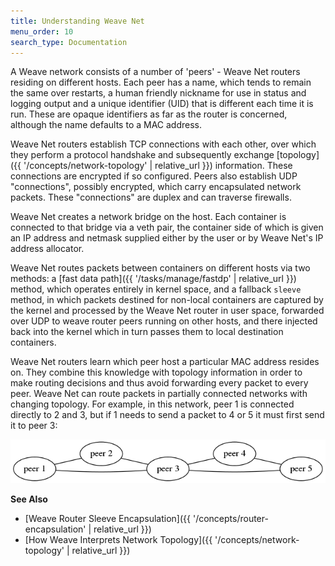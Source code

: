 ```yaml
---
title: Understanding Weave Net
menu_order: 10
search_type: Documentation
---
```


A Weave network consists of a number of 'peers' - Weave Net routers
residing on different hosts. Each peer has a name, which tends to
remain the same over restarts, a human friendly nickname for use in
status and logging output and a unique identifier (UID) that is
different each time it is run.  These are opaque identifiers as far as
the router is concerned, although the name defaults to a MAC address.

Weave Net routers establish TCP connections with each other, over which they
perform a protocol handshake and subsequently exchange
[topology]({{ '/concepts/network-topology' | relative_url }}) information. 
These connections are encrypted if
so configured. Peers also establish UDP "connections", possibly
encrypted, which carry encapsulated network packets. These
"connections" are duplex and can traverse firewalls.

Weave Net creates a network bridge on the host. Each container is
connected to that bridge via a veth pair, the container side of which
is given an IP address and netmask supplied either by the user or
by Weave Net's IP address allocator.

Weave Net routes packets between containers on different hosts via two
methods: a [fast data path]({{ '/tasks/manage/fastdp' | relative_url }}) method, which operates
entirely in kernel space, and a fallback `sleeve` method, in which
packets destined for non-local containers are captured by the kernel
and processed by the Weave Net router in user space, forwarded over
UDP to weave router peers running on other hosts, and there injected
back into the kernel which in turn passes them to local destination
containers.

Weave Net routers learn which peer host a particular MAC address resides
on. They combine this knowledge with topology information in order to
make routing decisions and thus avoid forwarding every packet to every
peer. Weave Net can route packets in partially connected networks with
changing topology. For example, in this network, peer 1 is connected
directly to 2 and 3, but if 1 needs to send a packet to 4 or 5 it must
first send it to peer 3:

![A Partially Connected Weave Network](top-diag1.png "Partially connected Weave Network")

**See Also**

 * [Weave Router Sleeve Encapsulation]({{ '/concepts/router-encapsulation' | relative_url }})
 * [How Weave Interprets Network Topology]({{ '/concepts/network-topology' | relative_url }})
